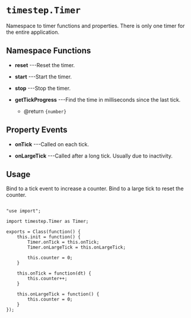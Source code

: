 # `timestep.Timer`

Namespace to timer functions and properties. There
is only one timer for the entire application.

## Namespace Functions

* __reset__ ---Reset the timer.

* __start__ ---Start the timer.

* __stop__ ---Stop the timer.

* __getTickProgress__ ---Find the time in milliseconds
since the last tick.
	* @return `{number}`

## Property Events

* __onTick__ ---Called on each tick.

* __onLargeTick__ ---Called after a long tick. Usually due to inactivity.

## Usage

Bind to a tick event to increase a counter. Bind to a large tick to reset the counter.

~~~

"use import";

import timestep.Timer as Timer;

exports = Class(function() {
	this.init = function() {
		Timer.onTick = this.onTick;
		Timer.onLargeTick = this.onLargeTick;

		this.counter = 0;
	}

	this.onTick = function(dt) {
		this.counter++;
	}

	this.onLargeTick = function() {
		this.counter = 0;
	}
});
~~~
